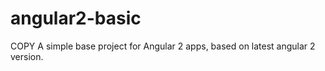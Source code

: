 # angular2-basic
COPY A simple base project for Angular 2 apps, based on latest angular 2 version. 
